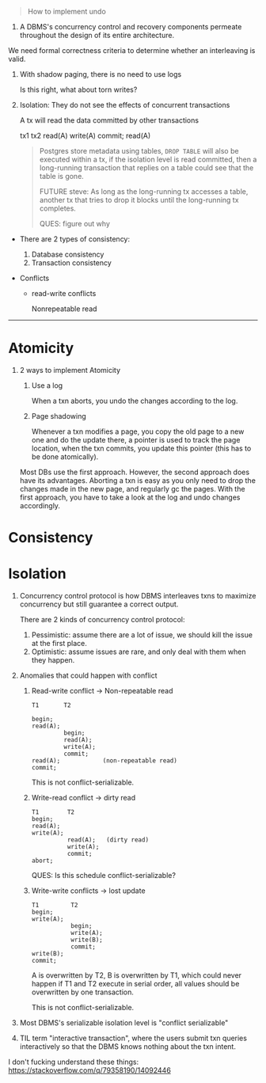 > How to implement undo

1. A DBMS's concurrency control and recovery components permeate throughout 
   the design of its entire architecture.

We need formal correctness criteria to determine
whether an interleaving is valid.

1. With shadow paging, there is no need to use logs

   Is this right, what about torn writes?


2. Isolation: They do not see the effects of concurrent transactions

   A tx will read the data committed by other transactions

   tx1      tx2
   read(A) 
            write(A)
            commit;
   read(A) 

   > Postgres store metadata using tables, `DROP TABLE` will also be executed
   > within a tx, if the isolation level is read committed, then a long-running 
   > transaction that replies on a table could see that the table is gone.
   >
   > FUTURE steve: As long as the long-running tx accesses a table, another tx
   > that tries to drop it blocks until the long-running tx completes. 
   >
   > QUES: figure out why

* There are 2 types of consistency:

  1. Database consistency 
  2. Transaction consistency 

* Conflicts

  * read-write conflicts

    Nonrepeatable read

-----

# Atomicity

1. 2 ways to implement Atomicity

   1. Use a log

      When a txn aborts, you undo the changes according to the log.

   2. Page shadowing

      Whenever a txn modifies a page, you copy the old page to a new one and do
      the update there, a pointer is used to track the page location, when the
      txn commits, you update this pointer (this has to be done atomically).

   Most DBs use the first approach. However, the second approach does have its
   advantages. Aborting a txn is easy as you only need to drop the changes made
   in the new page, and regularly gc the pages. With the first approach, you have
   to take a look at the log and undo changes accordingly.

# Consistency

# Isolation

1. Concurrency control protocol is how DBMS interleaves txns to maximize 
   concurrency but still guarantee a correct output.

   There are 2 kinds of concurrency control protocol:

   1. Pessimistic: assume there are a lot of issue, we should kill the issue at
      the first place. 
   2. Optimistic: assume issues are rare, and only deal with them when they happen. 

2. Anomalies that could happen with conflict

   1. Read-write conflict -> Non-repeatable read

      ```
      T1       T2

      begin;
      read(A);
               begin; 
               read(A); 
               write(A);
               commit;
      read(A);            (non-repeatable read)
      commit;
      ```

      This is not conflict-serializable.

   2. Write-read conflict -> dirty read

      ```
      T1        T2
      begin;
      read(A);
      write(A);
                read(A);   (dirty read)
                write(A);
                commit;
      abort;
      ```

      QUES: Is this schedule conflict-serializable?

   3. Write-write conflicts -> lost update

      ```
      T1         T2
      begin;
      write(A);
                 begin;
                 write(A);
                 write(B);
                 commit;
      write(B);
      commit;
      ```

      A is overwritten by T2, B is overwritten by T1, which could never happen
      if T1 and T2 execute in serial order, all values should be overwritten 
      by one transaction.

      This is not conflict-serializable.

3. Most DBMS's serializable isolation level is "conflict serializable"

4. TIL term "interactive transaction", where the users submit txn queries 
   interactively so that the DBMS knows nothing about the txn intent.

    

I don't fucking understand these things: https://stackoverflow.com/q/79358190/14092446